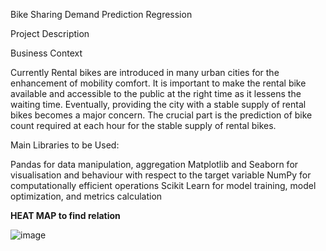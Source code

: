 Bike Sharing Demand Prediction
Regression

Project Description

Business Context

Currently Rental bikes are introduced in many urban cities for the enhancement of mobility comfort.
It is important to make the rental bike available and accessible to the public at the right time as it lessens the waiting time. 
Eventually, providing the city with a stable supply of rental bikes becomes a major concern.
The crucial part is the prediction of bike count required at each hour for the stable supply of rental bikes.


Main Libraries to be Used:

Pandas for data manipulation, aggregation
Matplotlib and Seaborn for visualisation and behaviour with respect to the target variable
NumPy for computationally efficient operations
Scikit Learn for model training, model optimization, and metrics calculation

**HEAT MAP to find relation**

![image](https://github.com/techyPinakjoshi/MLPROJECT/assets/149326429/b408d3e4-5515-4cd7-9ed6-a815c83e7d66)

